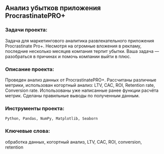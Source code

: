 ## Анализ убытков приложения ProcrastinatePRO+

### Задачи проекта:
Задача для маркетингового аналитика развлекательного приложения Procrastinate Pro+.
Несмотря на огромные вложения в рекламу, последние несколько месяцев компания терпит убытки.
Ваша задача — разобраться в причинах и помочь компании выйти в плюс.

### Описание проекта:
Проведен анализ данных от ProcrastinatePRO+.
Рассчитаны различные метрики, использован когортный анализ: LTV, CAC, ROI, Retention rate, Conversion rate.
Использованы уже написанные ранее функции расчёта метрик. Сделаны правильные выводы по полученным данным.

### Инструменты проекта:
<code>Python, Pandas, NumPy, Matplotlib, Seaborn</code>

### Ключевые слова:
обработка данных, когортный анализ, LTV, CAC, ROI, conversion, retention
